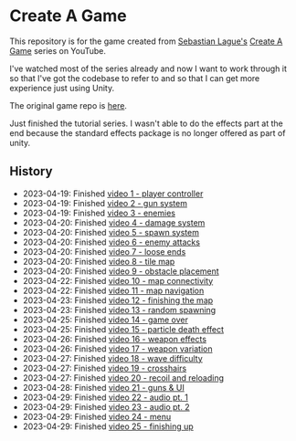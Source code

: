 # Create A Game

This repository is for the game created from [Sebastian Lague's](https://www.youtube.com/@SebastianLague) [Create A Game](https://www.youtube.com/playlist?list=PLFt_AvWsXl0ctd4dgE1F8g3uec4zKNRV0) series on YouTube.

I've watched most of the series already and now I want to work through it so that I've got the codebase to refer to and so that I can get more experience just using Unity.

The original game repo is [here](https://github.com/SebLague/Create-a-Game-Source).

Just finished the tutorial series. I wasn't able to do the effects part at the end because the standard effects package is no longer offered as part of unity.

## History

- 2023-04-19: Finished [video 1 - player controller](https://www.youtube.com/watch?v=jdv8erC7ML8&list=PLFt_AvWsXl0ctd4dgE1F8g3uec4zKNRV0&index=2)
- 2023-04-19: Finished [video 2 - gun system](https://www.youtube.com/watch?v=rZAnnyensgs&list=PLFt_AvWsXl0ctd4dgE1F8g3uec4zKNRV0&index=3)
- 2023-04-19: Finished [video 3 - enemies](https://www.youtube.com/watch?v=UnPZyFjUvOM&list=PLFt_AvWsXl0ctd4dgE1F8g3uec4zKNRV0&index=4)
- 2023-04-20: Finished [video 4 - damage system](https://www.youtube.com/watch?v=v0zVBtZpB-8&list=PLFt_AvWsXl0ctd4dgE1F8g3uec4zKNRV0&index=5)
- 2023-04-20: Finished [video 5 - spawn system](https://www.youtube.com/watch?v=ajwRvAGKl_k&list=PLFt_AvWsXl0ctd4dgE1F8g3uec4zKNRV0&index=6)
- 2023-04-20: Finished [video 6 - enemy attacks](https://www.youtube.com/watch?v=njqRlH3Hj3Q&list=PLFt_AvWsXl0ctd4dgE1F8g3uec4zKNRV0&index=7)
- 2023-04-20: Finished [video 7 - loose ends](https://www.youtube.com/watch?v=-mEbCEENpjU&list=PLFt_AvWsXl0ctd4dgE1F8g3uec4zKNRV0&index=8)
- 2023-04-20: Finished [video 8 - tile map](https://www.youtube.com/watch?v=gIUVRYViG_g&list=PLFt_AvWsXl0ctd4dgE1F8g3uec4zKNRV0&index=9)
- 2023-04-20: Finished [video 9 - obstacle placement](https://www.youtube.com/watch?v=q7BL-lboRXo&list=PLFt_AvWsXl0ctd4dgE1F8g3uec4zKNRV0&index=10)
- 2023-04-22: Finished [video 10 - map connectivity](https://www.youtube.com/watch?v=2ycN6ZkWgOo&list=PLFt_AvWsXl0ctd4dgE1F8g3uec4zKNRV0&index=11)
- 2023-04-22: Finished [video 11 - map navigation](https://www.youtube.com/watch?v=vQgLdFNrCN8&list=PLFt_AvWsXl0ctd4dgE1F8g3uec4zKNRV0&index=12)
- 2023-04-23: Finished [video 12 - finishing the map](https://www.youtube.com/watch?v=HuQITd3epIU&list=PLFt_AvWsXl0ctd4dgE1F8g3uec4zKNRV0&index=13)
- 2023-04-23: Finished [video 13 - random spawning](https://www.youtube.com/watch?v=vOC3usydLeE&list=PLFt_AvWsXl0ctd4dgE1F8g3uec4zKNRV0&index=14)
- 2023-04-25: Finished [video 14 - game over](https://www.youtube.com/watch?v=YaLMri-h1JQ&list=PLFt_AvWsXl0ctd4dgE1F8g3uec4zKNRV0&index=15)
- 2023-04-25: Finished [video 15 - particle death effect](https://www.youtube.com/watch?v=PAKYDX9gPNQ&list=PLFt_AvWsXl0ctd4dgE1F8g3uec4zKNRV0&index=16)
- 2023-04-26: Finished [video 16 - weapon effects](https://www.youtube.com/watch?v=e1XO53GA7xM&list=PLFt_AvWsXl0ctd4dgE1F8g3uec4zKNRV0&index=17)
- 2023-04-26: Finished [video 17 - weapon variation](https://www.youtube.com/watch?v=yfSN6W98r4I&list=PLFt_AvWsXl0ctd4dgE1F8g3uec4zKNRV0&index=18)
- 2023-04-27: Finished [video 18 - wave difficulty](https://www.youtube.com/watch?v=8fZIZMlC69s&list=PLFt_AvWsXl0ctd4dgE1F8g3uec4zKNRV0&index=19)
- 2023-04-27: Finished [video 19 - crosshairs](https://www.youtube.com/watch?v=9bYy1uqHY0Q&list=PLFt_AvWsXl0ctd4dgE1F8g3uec4zKNRV0&index=20)
- 2023-04-27: Finished [video 20 - recoil and reloading](https://www.youtube.com/watch?v=r8JTwe6dewU&list=PLFt_AvWsXl0ctd4dgE1F8g3uec4zKNRV0&index=21)
- 2023-04-28: Finished [video 21 - guns & UI](https://www.youtube.com/watch?v=yoIPKI_iK5E&list=PLFt_AvWsXl0ctd4dgE1F8g3uec4zKNRV0&index=22)
- 2023-04-29: Finished [video 22 - audio pt. 1](https://www.youtube.com/watch?v=C65ExBy6WPA&list=PLFt_AvWsXl0ctd4dgE1F8g3uec4zKNRV0&index=23)
- 2023-04-29: Finished [video 23 - audio pt. 2](https://www.youtube.com/watch?v=xvpP9U20ioQ&list=PLFt_AvWsXl0ctd4dgE1F8g3uec4zKNRV0&index=24)
- 2023-04-29: Finished [video 24 - menu](https://www.youtube.com/watch?v=EA-tBcTxE8M&list=PLFt_AvWsXl0ctd4dgE1F8g3uec4zKNRV0&index=25)
- 2023-04-29: Finished [video 25 - finishing up](https://www.youtube.com/watch?v=_Ue8P4tNXOg&list=PLFt_AvWsXl0ctd4dgE1F8g3uec4zKNRV0&index=26)
